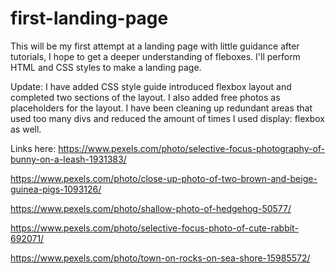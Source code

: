 # first-landing-page

This will be my first attempt at a landing page with little guidance after tutorials, I hope to get a deeper understanding of fleboxes. I'll perform HTML and CSS styles to make a landing page.

Update: I have added CSS style guide introduced flexbox layout and completed two sections of the layout. I also added free photos as placeholders for the layout. I have been cleaning up redundant areas that used too many divs and reduced the amount of times I used display: flexbox as well. 

Links here: 
https://www.pexels.com/photo/selective-focus-photography-of-bunny-on-a-leash-1931383/

https://www.pexels.com/photo/close-up-photo-of-two-brown-and-beige-guinea-pigs-1093126/

https://www.pexels.com/photo/shallow-photo-of-hedgehog-50577/

https://www.pexels.com/photo/selective-focus-photo-of-cute-rabbit-692071/

https://www.pexels.com/photo/town-on-rocks-on-sea-shore-15985572/